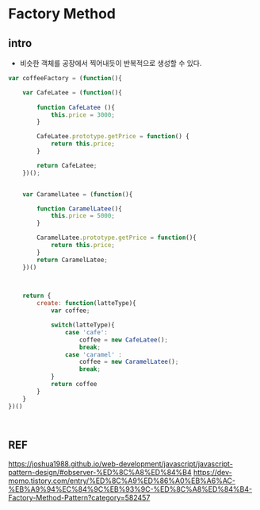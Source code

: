 # Factory Method

## intro
- 비슷한 객체를 공장에서 찍어내듯이 반복적으로 생성할 수 있다.


```js
var coffeeFactory = (function(){

    var CafeLatee = (function(){
        
        function CafeLatee (){
            this.price = 3000;
        }

        CafeLatee.prototype.getPrice = function() {
            return this.price;
        }

        return CafeLatee;
    })();


    var CaramelLatee = (function(){

        function CaramelLatee(){
            this.price = 5000;
        }

        CaramelLatee.prototype.getPrice = function(){
            return this.price;
        }
        return CaramelLatee;
    })()


        
    return {
        create: function(latteType){
            var coffee;

            switch(latteType){
                case 'cafe':
                    coffee = new CafeLatee();
                    break;
                case 'caramel' :
                    coffee = new CaramelLatee();
                    break;
            }
            return coffee
        }
    }
})()




```




## REF

https://joshua1988.github.io/web-development/javascript/javascript-pattern-design/#observer-%ED%8C%A8%ED%84%B4
https://dev-momo.tistory.com/entry/%ED%8C%A9%ED%86%A0%EB%A6%AC-%EB%A9%94%EC%84%9C%EB%93%9C-%ED%8C%A8%ED%84%B4-Factory-Method-Pattern?category=582457